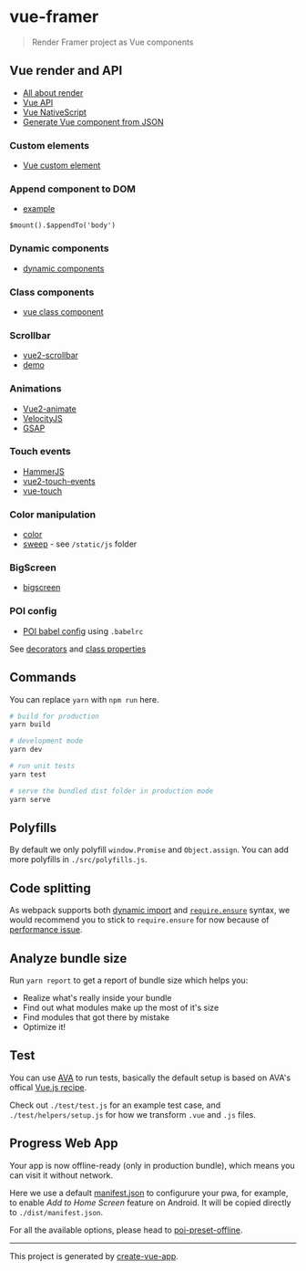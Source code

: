 # vue-framer

> Render Framer project as Vue components

## Vue render and API

- [All about render](https://vuejs.org/v2/guide/render-function.html)
- [Vue API](https://vuejs.org/v2/api/)
- [Vue NativeScript](https://www.nativescript.org/blog/a-new-vue-for-nativescript)
- [Generate Vue component from JSON](https://medium.com/@harin76/generate-vue-js-components-from-a-json-javascript-dom-structure-a76534478d15)

### Custom elements

- [Vue custom element](https://www.npmjs.com/package/vue-custom-element)

### Append component to DOM

- [example](https://codepen.io/Dudy/pen/OXOpJy)

`$mount().$appendTo('body')`

### Dynamic components

- [dynamic components](https://coligo.io/dynamic-components-in-vuejs/)

### Class components

- [vue class component](https://github.com/vuejs/vue-class-component)

### Scrollbar

- [vue2-scrollbar](https://www.npmjs.com/package/vue2-scrollbar)
- [demo](https://bosnaufal.github.io/vue2-scrollbar/)

### Animations

- [Vue2-animate](https://github.com/asika32764/vue2-animate)
- [VelocityJS](http://velocityjs.org/)
- [GSAP](https://greensock.com/gsap)

### Touch events

- [HammerJS](https://hammerjs.github.io/getting-started/)
- [vue2-touch-events](https://www.npmjs.com/package/vue2-touch-events)
- [vue-touch](https://alligator.io/vuejs/vue-touch-events/)

### Color manipulation

- [color](https://www.npmjs.com/package/color)
- [sweep](http://rileyjshaw.com/sweep/) - see `/static/js` folder

### BigScreen

- [bigscreen](https://brad.is/coding/BigScreen/)

### POI config

- [POI babel config](https://poi.js.org/#/home?id=babel) using `.babelrc`

See [decorators](https://github.com/loganfsmyth/babel-plugin-transform-decorators-legacy#installation--usage) and [class properties](https://babeljs.io/docs/plugins/transform-class-properties/)

## Commands

You can replace `yarn` with `npm run` here.

```bash
# build for production
yarn build

# development mode
yarn dev

# run unit tests
yarn test

# serve the bundled dist folder in production mode
yarn serve
```

## Polyfills

By default we only polyfill `window.Promise` and `Object.assign`. You can add more polyfills in `./src/polyfills.js`.

## Code splitting

As webpack supports both [dynamic import](https://webpack.js.org/guides/code-splitting-async/#dynamic-import-import-) and [`require.ensure`](https://webpack.js.org/guides/code-splitting-async/#require-ensure-) syntax, we would recommend you to stick to `require.ensure` for now because of [performance issue](https://github.com/webpack/webpack/issues/4636).

## Analyze bundle size

Run `yarn report` to get a report of bundle size which helps you:

- Realize what's really inside your bundle
- Find out what modules make up the most of it's size
- Find modules that got there by mistake
- Optimize it!


## Test

You can use [AVA](https://github.com/avajs/ava) to run tests, basically the default setup is based on AVA's offical [Vue.js recipe](https://github.com/avajs/ava/blob/master/docs/recipes/vue.md).

Check out `./test/test.js` for an example test case, and `./test/helpers/setup.js` for how we transform `.vue` and `.js` files.

## Progress Web App

Your app is now offline-ready (only in production bundle), which means you can visit it without network.

Here we use a default [manifest.json](./static/manifest.json) to configurure your pwa, for example, to enable *Add to Home Screen* feature on Android. It will be copied directly to `./dist/manifest.json`.


For all the available options, please head to [poi-preset-offline](https://github.com/egoist/poi/tree/master/packages/poi-preset-offline#api).

---

This project is generated by [create-vue-app](https://github.com/egoist/create-vue-app).
